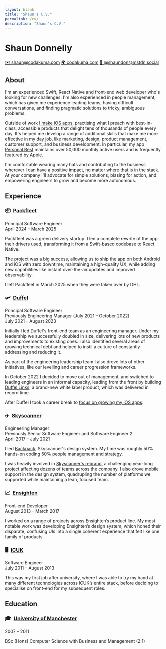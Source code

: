 ```yaml
---
layout: blank
title: "Shaun's C.V."
permalink: /cv/
description: "Shaun's C.V."
---
```


<h1 class="cv-title">Shaun Donnelly</h1>

<section class="cv-links">
  <a class="cv-button" href="mailto:shaun@codakuma.com">✉️&nbsp;shaun@codakuma.com</a>
  <a class="cv-button" href="https://codakuma.com">🌍&nbsp;codakuma.com</a>
  <a class="cv-button screen-only" href="https://mstdn.social/@shaundon">🐘&nbsp;@shaundon@mstdn.social</a>
</section>

## About

I'm an experienced Swift, React Native and front-end web developer who's looking for new challenges. I'm also experienced in people management, which has given me experience leading teams, having difficult conversations, and finding pragmatic solutions to tricky, ambiguous problems.

Outside of work [I make iOS apps](/apps), practising what I preach with best-in-class, accessible products that delight tens of thousands of people every day. It's helped me develop a range of additional skills that make me more effective in my day job, like marketing, design, product management, customer support, and business development. In particular, my app [Personal Best](https://getpersonalbest.com) maintains over 50,000 monthly active users and is frequently featured by Apple.

I'm comfortable wearing many hats and contributing to the business wherever I can have a positive impact, no matter where that is in the stack. At your company I'll advocate for simple solutions, biasing for action, and empowering engineers to grow and become more autonomous.

## Experience

### 📦 &nbsp;[Packfleet](https://packfleet.com)

<div class="flex-space-between">
    <div>
        <div class="cv-role">
            Principal Software Engineer
        </div>
    </div>
    <div class="cv-date">
        April 2024 – March 2025
    </div>
</div>

Packfleet was a green delivery startup. I led a complete rewrite of the app their drivers used, transforming it from a Swift-based codebase to React Native.

The project was a big success, allowing us to ship the app on both Android and iOS with zero downtime, maintaining a high-quality UX, while adding new capabilities like instant over-the-air updates and improved observability.

I left Packfleet in March 2025 when they were taken over by DHL.

### 🛩 &nbsp;[Duffel](https://duffel.com)

<div class="flex-space-between">
    <div>
        <div class="cv-role">
            Principal Software Engineer
        </div>
        <div class="cv-previous-role">
            Previously Engineering Manager (July 2021 – October 2022)
        </div>
    </div>
    <div class="cv-date">
        July 2021 – August 2023
    </div>
</div>

Initially I led Duffel's front-end team as an engineering manager. Under my leadership we successfully doubled in size, delivering lots of new products and improvements to existing ones. I also identified several areas of growing technical debt and helped to instil a culture of constantly addressing and reducing it.

As part of the engineering leadership team I also drove lots of other initiatives, like our levelling and career progression frameworks.

In October 2022 I decided to move out of management, and switched to leading engineers in an informal capacity, leading from the front by building [Duffel Links](https://duffel.com/links), a brand-new white label product, which was delivered in record time.

After Duffel I took a career break to [focus on growing my iOS apps](/2023-in-review/).

### ✈️ &nbsp;[Skyscanner](https://skyscanner.net)

<div class="flex-space-between">
    <div>
        <div class="cv-role">
            Engineering Manager
        </div>
        <div class="cv-previous-role">
            Previously Senior Software Engineer and Software Engineer 2
        </div>
    </div>
    <div class="cv-date">
        April 2017 – July 2021
    </div>
</div>

I led [Backpack](https://backpack.github.io), Skyscanner's design system. My time was roughly 50% hands-on coding 50% people management and strategy.

I was heavily involved in [Skyscanner's rebrand](https://medium.com/@SkyscannerEng/how-we-scaled-our-design-system-to-unleash-skyscanners-new-brand-845a1f501b0b), a challenging year-long project affecting dozens of teams across the company. I also drove mobile support in the design system, quadrupling the number of platforms we supported while maintaining a lean, focused team.

### 📈&nbsp;&nbsp;[Ensighten](https://www.ensighten.com)

<div class="flex-space-between">
    <div class="cv-role">
        Front-end Developer
    </div>
    <div class="cv-date">
        August 2013 – March 2017
    </div>
</div>

I worked on a range of projects across Ensighten’s product line. My most notable work was developing Ensighten’s design system, which honed their disparate, confusing UIs into a single coherent experience that felt like one family of products.

### 🖥️&nbsp;&nbsp;[ICUK](https://www.icuk.net)

<div class="flex-space-between">
    <div class="cv-role">
        Software Engineer
    </div>
    <div class="cv-date">
        July 2011 – August 2013
    </div>
</div>

This was my first job after university, where I was able to try my hand at many different technologies across ICUK’s entire stack, before deciding to specialise on front-end for my subsequent roles.

## Education

### 🎓&nbsp;&nbsp;[University of Manchester](https://www.cs.manchester.ac.uk)

<div class="cv-date">
    2007 – 2011
</div>

BSc (Hons) Computer Science with Business and Management (2:1)
